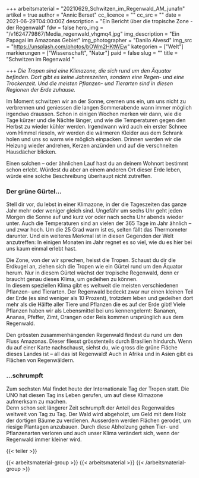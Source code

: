 +++
arbeitsmaterial = "20210629_Schwitzen_im_Regenwald_AM_junafn"
artikel = true
author = "Annic Berset"
cc_licence = ""
cc_src = ""
date = 2021-06-29T04:00:00Z
description = "Ein Bericht über die tropische Zone - der Regenwald"
fdw = false
hero_img = "/v1624779867/Media_regenwald_vhgmq4.jpg"
img_description = "Ein Papagai im Amazonas Gebiet"
img_photographer = "Danilo Alvesd"
img_src = "https://unsplash.com/photos/bOWm2HKtWEw"
kategorien = ["Welt"]
markierungen = ["Wissenschaft", "Natur"]
paid = false
slug = ""
title = "Schwitzen im Regenwald "

+++
_Die Tropen sind eine Klimazone, die sich rund um den Äquator befinden. Dort gibt es keine Jahreszeiten, sondern eine Regen- und eine Trockenzeit. Und die meisten Pflanzen- und Tierarten sind in diesen Regionen der Erde zuhause._

Im Moment schwitzen wir an der Sonne, cremen uns ein, um uns nicht zu verbrennen und geniessen die langen Sommerabende wann immer möglich irgendwo draussen. Schon in einigen Wochen merken wir dann, wie die Tage kürzer und die Nächte länger, und wie die Temperaturen gegen den Herbst zu wieder kühler werden. Irgendwann wird auch ein erster Schnee vom Himmel rieseln, wir werden die wärmeren Kleider aus dem Schrank holen und uns so warm wie möglich einpacken. Drinnen werden wir die Heizung wieder andrehen, Kerzen anzünden und auf die verschneiten Hausdächer blicken.

Einen solchen – oder ähnlichen Lauf hast du an deinem Wohnort bestimmt schon erlebt. Würdest du aber an einem anderen Ort dieser Erde leben, würde eine solche Beschreibung überhaupt nicht zutreffen.

### Der grüne Gürtel…

Stell dir vor, du lebst in einer Klimazone, in der die Tageszeiten das ganze Jahr mehr oder weniger gleich sind. Ungefähr um sechs Uhr geht jeden Morgen die Sonne auf und kurz vor oder nach sechs Uhr abends wieder unter. Auch die Temperaturen sind an vielen der 365 Tage im Jahr ähnlich – und zwar hoch. Um die 25 Grad warm ist es, selten fällt das Thermometer darunter. Und ein weiteres Merkmal ist in diesen Gegenden der Welt anzutreffen: In einigen Monaten im Jahr regnet es so viel, wie du es hier bei uns kaum einmal erlebt hast.

Die Zone, von der wir sprechen, heisst die Tropen. Schaust du dir die Erdkugel an, ziehen sich die Tropen wie ein Gürtel rund um den Äquator herum. Nur in diesem Gürtel wächst der tropische Regenwald, denn er braucht genau dieses Klima, um gedeihen zu können.  
In diesem speziellen Klima gibt es weltweit die meisten verschiedenen Pflanzen- und Tierarten. Der Regenwald bedeckt zwar nur einen kleinen Teil der Erde (es sind weniger als 10 Prozent), trotzdem leben und gedeihen dort mehr als die Hälfte aller Tiere und Pflanzen die es auf der Erde gibt! Viele Pflanzen haben wir als Lebensmittel bei uns kennengelernt: Bananen, Ananas, Pfeffer, Zimt, Orangen oder Reis kommen ursprünglich aus dem Regenwald.

Den grössten zusammenhängenden Regenwald findest du rund um den Fluss Amazonas. Dieser fliesst grösstenteils durch Brasilien hindurch. Wenn du auf einer Karte nachschaust, siehst du, wie gross die grüne Fläche dieses Landes ist – all das ist Regenwald! Auch in Afrika und in Asien gibt es Flächen von Regenwäldern.

### …schrumpft

Zum sechsten Mal findet heute der Internationale Tag der Tropen statt. Die UNO hat diesen Tag ins Leben gerufen, um auf diese Klimazone aufmerksam zu machen.  
Denn schon seit längerer Zeit schrumpft der Anteil des Regenwaldes weltweit von Tag zu Tag. Der Wald wird abgeholzt, um Geld mit dem Holz der dortigen Bäume zu verdienen. Ausserdem werden Flächen gerodet, um riesige Plantagen anzubauen. Durch diese Abholzung gehen Tier- und Pflanzenarten verloren und auch unser Klima verändert sich, wenn der Regenwald immer kleiner wird.

{{< teiler >}}

{{< arbeitsmaterial-group >}}
{{< arbeitsmaterial >}}
{{< /arbeitsmaterial-group >}}